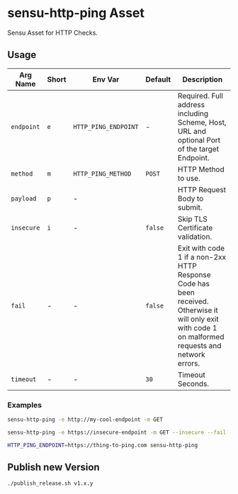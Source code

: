 # sensu-http-ping Asset

Sensu Asset for HTTP Checks.

## Usage

| Arg Name | Short | Env Var | Default | Description |
| -------- | ----- | ------- | ------- | ----------- |
| `endpoint` | `e` | `HTTP_PING_ENDPOINT` | - | Required. Full address including Scheme, Host, URL and optional Port of the target Endpoint. |
| `method` | `m` | `HTTP_PING_METHOD` | `POST` | HTTP Method to use. |
| `payload` | `p` | - | | HTTP Request Body to submit. |
| `insecure` | `i` | - | `false` | Skip TLS Certificate validation. |
| `fail` | - | - | `false` | Exit with code 1 if a non-2xx HTTP Response Code has been received. Otherwise it will only exit with code 1 on malformed requests and network errors. |
| `timeout` | - | - | `30` | Timeout Seconds. |

### Examples

```sh
sensu-http-ping -e http://my-cool-endpoint -m GET
```

```sh
sensu-http-ping -e https://insecure-endpoint -m GET --insecure --fail --timeout 5
```

```sh
HTTP_PING_ENDPOINT=https://thing-to-ping.com sensu-http-ping
```

## Publish new Version

```sh
./publish_release.sh v1.x.y
```
